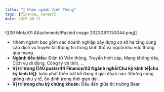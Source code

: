 ```yaml
---
title: "🌱 Nhóm ngành Viễn Thông"
tags: [finance, career]
date: 2023-08-11
---
```


![[00 Meta/01 Attachments/Pasted image 20230811153044.png]]

- Nhóm ngành bao gồm các doanh nghiệp xây dựng cơ sở hạ tầng cung cấp dịch vụ truyền tải thông tin trong lãnh thổ và ngoài khu vực thông qua mạng.
- **Ngành tiêu biểu:** Điện tử Viễn thông, Truyền hình cáp,  Mạng không dây, Dịch vụ di động, Công ty vệ tinh, ...
- **Vị trí trong [[40 posts/44 Finance/02 Ngành nghề/Chu kỳ kinh tế|chu kỳ kinh tế]]:** luôn phát triển bất kể đang ở giai đoạn nào. Nhưng cũng giống như y tế, ổn định trong thời gian dài.
- **Vị trí trong chu kỳ chứng khoán:** Đầu đến giữa thị trường Bear
